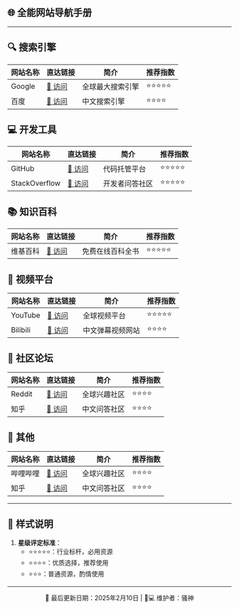 ## 🌐 全能网站导航手册
---
## 🔍 搜索引擎
| 网站名称      | 直达链接                          | 简介                  | 推荐指数 |
|---------------|-----------------------------------|-----------------------|----------|
| Google        | [🔗 访问](https://www.google.com) | 全球最大搜索引擎      | ⭐⭐⭐⭐⭐  |
| 百度          | [🔗 访问](https://www.baidu.com)  | 中文搜索引擎          | ⭐⭐⭐⭐   |

## 💻 开发工具
| 网站名称      | 直达链接                          | 简介                  | 推荐指数 |
|---------------|-----------------------------------|-----------------------|----------|
| GitHub        | [🔗 访问](https://github.com)     | 代码托管平台          | ⭐⭐⭐⭐⭐  |
| StackOverflow | [🔗 访问](https://stackoverflow.com)| 开发者问答社区      | ⭐⭐⭐⭐⭐  |

## 📚 知识百科
| 网站名称      | 直达链接                          | 简介                  | 推荐指数 |
|---------------|-----------------------------------|-----------------------|----------|
| 维基百科      | [🔗 访问](https://zh.wikipedia.org)| 免费在线百科全书     | ⭐⭐⭐⭐⭐  |

## 🎥 视频平台
| 网站名称      | 直达链接                          | 简介                  | 推荐指数 |
|---------------|-----------------------------------|-----------------------|----------|
| YouTube       | [🔗 访问](https://www.youtube.com)| 全球视频平台          | ⭐⭐⭐⭐⭐  |
| Bilibili      | [🔗 访问](https://www.bilibili.com)| 中文弹幕视频网站     | ⭐⭐⭐⭐   |

## 💬 社区论坛
| 网站名称      | 直达链接                          | 简介                  | 推荐指数 |
|---------------|-----------------------------------|-----------------------|----------|
| Reddit        | [🔗 访问](https://www.reddit.com) | 全球兴趣社区          | ⭐⭐⭐⭐   |
| 知乎          | [🔗 访问](https://www.zhihu.com)  | 中文问答社区          | ⭐⭐⭐⭐   |
## 💬 其他
| 网站名称      | 直达链接                          | 简介                  | 推荐指数 |
|---------------|-----------------------------------|-----------------------|----------|
| 哔哩哔哩        | [🔗 访问](https://www.reddit.com) | 全球兴趣社区          | ⭐⭐⭐⭐   |
| 知乎          | [🔗 访问](https://www.zhihu.com)  | 中文问答社区          | ⭐⭐⭐⭐   |

---

## 🎨 样式说明

1. **星级评定标准**：
   - ⭐⭐⭐⭐⭐：行业标杆，必用资源
   - ⭐⭐⭐⭐：优质选择，推荐使用
   - ⭐⭐⭐：普通资源，酌情使用

---

<div align="center">
📅 最后更新日期：2025年2月10日 | 👨💻 维护者：骚神
</div>
